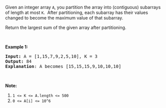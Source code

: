 <p>Given an integer array <code>A</code>, you partition the array into (contiguous) subarrays of length at most <code>K</code>.&nbsp; After partitioning, each subarray has their values changed to become the maximum value of that subarray.</p>

<p>Return the largest sum of the given array after partitioning.</p>

<p>&nbsp;</p>

<p><strong>Example 1:</strong></p>

<pre>
<strong>Input: </strong>A = <span id="example-input-1-1">[1,15,7,9,2,5,10]</span>, K = <span id="example-input-1-2">3</span>
<strong>Output: </strong><span id="example-output-1">84
</span><strong>Explanation</strong>: A becomes [15,15,15,9,10,10,10]</pre>

<p>&nbsp;</p>

<p><strong>Note:</strong></p>

<ol>
	<li><code>1 &lt;= K &lt;= A.length&nbsp;&lt;= 500</code></li>
	<li><code>0 &lt;= A[i] &lt;= 10^6</code></li>
</ol>
